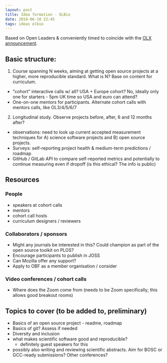 ```yaml
---
layout: post
title: Idea formation - OLBio
date: 2019-06-10 22:45
tags: ideas olbio
---
```


Based on Open Leaders & conveniently timed to coincide with the [OLX announcement](https://medium.com/read-write-participate/introducing-open-leaders-x-ol%CB%A3-a12e049f5cc0).

## Basic structure:

1. Course spanning N weeks, aiming at getting open source projects at a higher, more reproducible standard. What is N? Base on content for curriculum.
  - "cohort" interactive calls w/ all? USA + Europe cohort? No, ideally only one for starters - 5pm UK time so USA and euro can attend?
  - One-on-one mentors for participants. Alternate cohort calls with mentors calls, like OL3/4/5/6/7
2. Longitudinal study. Observe projects before, after, 6 and 12 months after?
  - observations: need to look up current accepted measurement techniques for A) science software projects and B) open source projects.
  - Surveys: self-reporting project health & medium-term predictions / roadmap
  - GitHub / GitLab API to compare self-reported metrics and potentially to continue measuring even if dropoff (is this ethical? The info is public)


## Resources
### People
- speakers at cohort calls
- mentors
- cohort call hosts
- curriculum designers / reviewers

### Collaborators / sponsors
- Might any journals be interested in this? Could champion as part of the open source toolkit on PLOS?
- Encourage participants to publish in JOSS
- Can Mozilla offer any support?
- Apply to OBF as a member organisation / consider

### Video conferences / cohort calls
- Where does the Zoom come from (needs to be Zoom specifically; this allows good breakout rooms)

## Topics to cover (to be added to, preliminary)
- Basics of an open source project - readme, roadmap
- Basics of git? Assess if needed
- Diversity and inclusion
- what makes scientific software good and reproducible?
  - definitely guest speakers for this
- possibly also writing and reviewing scientific abstracts. Aim for BOSC or GCC-ready submissions? Other conferences?
